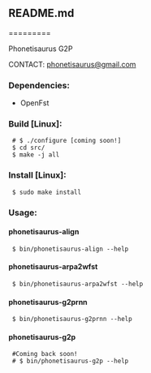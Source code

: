 ## README.md ##
=========

Phonetisaurus G2P

CONTACT: phonetisaurus@gmail.com

### Dependencies: ###
  * OpenFst

### Build [Linux]: ###
```
 # $ ./configure [coming soon!]
 $ cd src/
 $ make -j all
```

### Install [Linux]: ###
```
 $ sudo make install
```

### Usage: ###
#### phonetisaurus-align ####
```
 $ bin/phonetisaurus-align --help
```
#### phonetisaurus-arpa2wfst ####
```
 $ bin/phonetisaurus-arpa2wfst --help
```
#### phonetisaurus-g2prnn ####
```
 $ bin/phonetisaurus-g2prnn --help
```
#### phonetisaurus-g2p ####
```
 #Coming back soon!
 # $ bin/phonetisaurus-g2p --help
```
